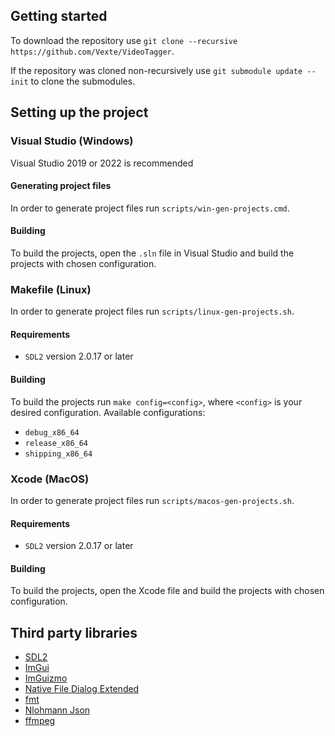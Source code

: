 
## Getting started
To download the repository use `git clone --recursive https://github.com/Vexte/VideoTagger`.

If the repository was cloned non-recursively use `git submodule update --init` to clone the submodules.


## Setting up the project
### Visual Studio (Windows)
Visual Studio 2019 or 2022 is recommended
#### Generating project files
In order to generate project files run `scripts/win-gen-projects.cmd`.
#### Building
To build the projects, open the `.sln` file in Visual Studio and build the projects with chosen configuration.

### Makefile (Linux)
In order to generate project files run `scripts/linux-gen-projects.sh`.
#### Requirements
- `SDL2` version 2.0.17 or later
#### Building
To build the projects run `make config=<config>`, where `<config>` is your desired configuration. Available configurations:
- `debug_x86_64`
- `release_x86_64`
- `shipping_x86_64`

### Xcode (MacOS)
In order to generate project files run `scripts/macos-gen-projects.sh`.
#### Requirements
- `SDL2` version 2.0.17 or later
#### Building
To build the projects, open the Xcode file and build the projects with chosen configuration.


## Third party libraries
- [SDL2](https://github.com/libsdl-org/SDL)
- [ImGui](https://github.com/ocornut/imgui)
- [ImGuizmo](https://github.com/CedricGuillemet/ImGuizmo)
- [Native File Dialog Extended](https://github.com/btzy/nativefiledialog-extended/tree/master)
- [fmt](https://github.com/fmtlib/fmt)
- [Nlohmann Json](https://github.com/nlohmann/json)
- [ffmpeg](https://ffmpeg.org/)